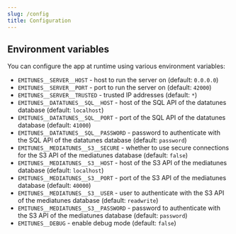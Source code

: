 ```yaml
---
slug: /config
title: Configuration
---
```


## Environment variables

You can configure the app at runtime using various environment variables:

- `EMITUNES__SERVER__HOST` -
  host to run the server on
  (default: `0.0.0.0`)
- `EMITUNES__SERVER__PORT` -
  port to run the server on
  (default: `42000`)
- `EMITUNES__SERVER__TRUSTED` -
  trusted IP addresses
  (default: `*`)
- `EMITUNES__DATATUNES__SQL__HOST` -
  host of the SQL API of the datatunes database
  (default: `localhost`)
- `EMITUNES__DATATUNES__SQL__PORT` -
  port of the SQL API of the datatunes database
  (default: `41000`)
- `EMITUNES__DATATUNES__SQL__PASSWORD` -
  password to authenticate with the SQL API of the datatunes database
  (default: `password`)
- `EMITUNES__MEDIATUNES__S3__SECURE` -
  whether to use secure connections for the S3 API of the mediatunes database
  (default: `false`)
- `EMITUNES__MEDIATUNES__S3__HOST` -
  host of the S3 API of the mediatunes database
  (default: `localhost`)
- `EMITUNES__MEDIATUNES__S3__PORT` -
  port of the S3 API of the mediatunes database
  (default: `40000`)
- `EMITUNES__MEDIATUNES__S3__USER` -
  user to authenticate with the S3 API of the mediatunes database
  (default: `readwrite`)
- `EMITUNES__MEDIATUNES__S3__PASSWORD` -
  password to authenticate with the S3 API of the mediatunes database
  (default: `password`)
- `EMITUNES__DEBUG` -
  enable debug mode
  (default: `false`)
